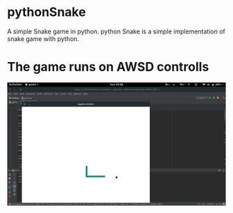 # pythonSnake

A simple Snake game in python. python Snake is a simple implementation of snake game with python.

# The game runs on AWSD controlls

![Alt text](https://github.com/vidu171/pythonSnake/blob/master/screenshot/Screenshot%20from%202017-06-25%2001-58-59.png "Game screenshot")
